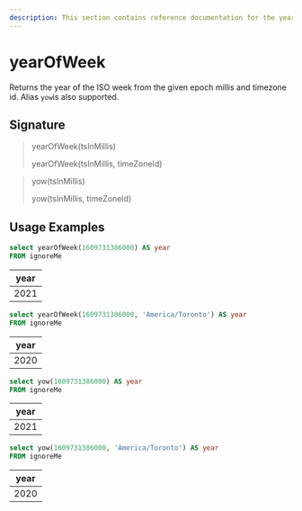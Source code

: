 ```yaml
---
description: This section contains reference documentation for the yearOfWeek function.
---
```


# yearOfWeek

Returns the year of the ISO week from the given epoch millis and timezone id. Alias `yow`is also supported.

## Signature

> yearOfWeek(tsInMillis)
>
> yearOfWeek(tsInMillis, timeZoneId)

> yow(tsInMillis)
>
> yow(tsInMillis, timeZoneId)


## Usage Examples

```sql
select yearOfWeek(1609731386000) AS year
FROM ignoreMe
```

| year   |
| ------------- |
| 2021 |


```sql
select yearOfWeek(1609731386000, 'America/Toronto') AS year
FROM ignoreMe
```

| year   |
| ------------- |
| 2020 |

```sql
select yow(1609731386000) AS year
FROM ignoreMe
```

| year   |
| ------------- |
| 2021 |


```sql
select yow(1609731386000, 'America/Toronto') AS year
FROM ignoreMe
```

| year   |
| ------------- |
| 2020 |

